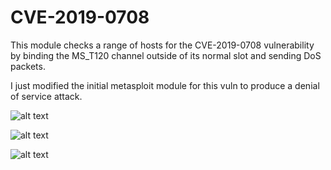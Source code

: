 # CVE-2019-0708

This module checks a range of hosts for the CVE-2019-0708 vulnerability by binding
the MS_T120 channel outside of its normal slot and sending DoS packets.

I just modified the initial metasploit module for this vuln to produce a denial of service attack.

![alt text][module_info]

![alt text][module_demo]

![alt text][module_crash]

[module_info]: https://raw.githubusercontent.com/mekhalleh/cve-2019-0708/master/pictures/01-demo.png "Module: info"
[module_demo]: https://raw.githubusercontent.com/mekhalleh/cve-2019-0708/master/pictures/02-demo.png "Module: demo"
[module_crash]: https://raw.githubusercontent.com/mekhalleh/cve-2019-0708/master/pictures/03-demo.png "Module: crash"
